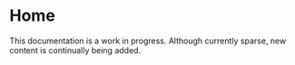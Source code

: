 # Home

This documentation is a work in progress.  Although currently sparse, new content is continually being added.
